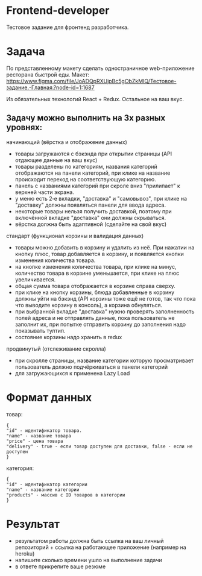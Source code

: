# Frontend-developer
Тестовое задание для фронтенд разработчика.

# Задача
По представленному макету сделать одностраничное web-приложение ресторана быстрой еды.
Макет: https://www.figma.com/file/JoADQpRXUjpBc5gObZkMIQ/Тестовое-задание.-Главная.?node-id=1:1687

Из обязательных технологий React + Redux. Остальное на ваш вкус.

## Задачу можно выполнить на 3х разных уровнях:

начинающий (вёрстка и отображение данных)
- товары загружаются с бэкэнда при открытии страницы (API отдающее данные на ваш вкус)
- товары разделены по категориям, названия категорий отображаются на панели категорий, при клике на название происходит переход на соответствующую категорию.
- панель с названиями категорий при скроле вниз "прилипает" к верхней части экрана.
- у меню есть 2‑е вкладки, "доставка" и "самовывоз", при клике на "доставку" должны появляться панели для ввода адреса.
- некоторые товары нельзя получить доставкой, поэтому при включённой вкладке "доставка" они должны скрываться.
- вёрстка должна быть адаптивной (сделайте на свой вкус)

стандарт (функционал корзины и валидация данных)
- товары можно добавить в корзину и удалить из неё. При нажатии на кнопку плюс, товар добавляется в корзину, и появляется кнопки изменения количества товара.
- на кнопке изменения количества товара, при клике на минус, количество товара в корзине уменьшается, при клике на плюс увеличивается.
- общая сумма товара отображается в корзине справа сверху.
- при клике на кнопку корзины, блюда добавленные в корзину должны уйти на бэкэнд (API корзины тоже ещё не готов, так что пока что выводите корзину в консоль), а корзина обнуляться.
- при выбранной вкладке "доставка" нужно проверять заполненность полей адреса и не отправлять данные, пока пользователь не заполнит их, при попытке отправить корзину до заполнения надо показывать тултип.
- состояние корзины надо хранить в redux

продвинутый (отслеживание скролла)
- при скролле страницы, название категории которую просматривает пользователь должно подчёркиваться в панели категорий
- для загружающихся к применена Lazy Load

# Формат данных
товар:
```
{
"id" - идентификатор товара.
"name" - название товара
"price" - цена товара
"delivery" - true - если товар доступен для доставки, false - если не доступен
}
```

категория:
```
{
"id" - идентификатор категории
"name" - название категории
"products" - массив с ID товаров в категории
}
```

# Результат
- результатом работы должна быть ссылка на ваш личный репозиторий + ссылка на работающее приложение (например на heroku)
- напишите сколько времени ушло на выполнение задачи
- в ответе прикрепите ваше резюме
